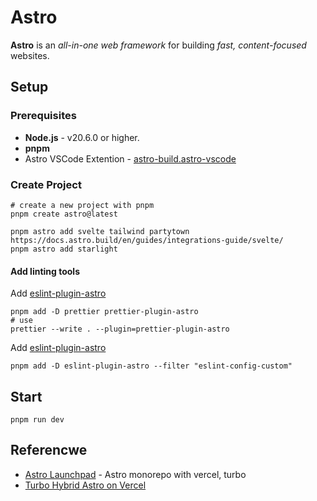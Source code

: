 # Astro

**Astro** is an *all-in-one web framework* for building *fast, content-focused* websites.

## Setup

### Prerequisites  

- **Node.js** - v20.6.0 or higher.
- **pnpm** 
- Astro VSCode Extention - 	[astro-build.astro-vscode](https://marketplace.visualstudio.com/items?itemName=astro-build.astro-vscode)

### Create Project

```shell
# create a new project with pnpm
pnpm create astro@latest

pnpm astro add svelte tailwind partytown
https://docs.astro.build/en/guides/integrations-guide/svelte/
pnpm astro add starlight
```

#### Add linting tools

Add [eslint-plugin-astro](https://github.com/withastro/prettier-plugin-astro)

```shell
pnpm add -D prettier prettier-plugin-astro
# use
prettier --write . --plugin=prettier-plugin-astro
```

Add [eslint-plugin-astro](https://ota-meshi.github.io/eslint-plugin-astro/user-guide/)
```shell
pnpm add -D eslint-plugin-astro --filter "eslint-config-custom"
```

## Start

```shell
pnpm run dev
```


## Referencwe
- [Astro Launchpad](https://github.com/kyr0/astro-launchpad/tree/main) - Astro monorepo with vercel, turbo
- [Turbo Hybrid Astro on Vercel](https://github.com/kyr0/turbo-hybrid-astro-on-vercel/tree/main)
